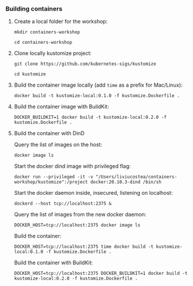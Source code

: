 ### Building containers

1. Create a local folder for the workshop:
   
   `mkdir containers-workshop`

   `cd containers-workshop`

2. Clone locally kustomize project:
   
   `git clone https://github.com/kubernetes-sigs/kustomize`

   `cd kustomize`

3. Build the container image locally (add `time` as a prefix for Mac/Linux):
   
   `docker build -t kustomize-local:0.1.0 -f kustomize.Dockerfile .`

4. Build the container image with BuildKit:

    `DOCKER_BUILDKIT=1 docker build -t kustomize-local:0.2.0 -f kustomize.Dockerfile .`

5. Build the container with DinD

      Query the list of images on the host:

      `docker image ls`
   
      Start the docker dind image with privileged flag:

      `docker run --privileged -it -v "/Users/liviucostea/containers-workshop/kustomize":/project docker:20.10.3-dind /bin/sh`

      Start the docker daemon inside, insecured, listening on localhost:

      `dockerd --host tcp://localhost:2375 &`

      Query the list of images from the new docker daemon:

      `DOCKER_HOST=tcp://localhost:2375 docker image ls`

      Build the container:

      `DOCKER_HOST=tcp://localhost:2375 time docker build -t kustomize-local:0.1.0 -f kustomize.Dockerfile .`

      Build the container with BuildKit:

      `DOCKER_HOST=tcp://localhost:2375 DOCKER_BUILDKIT=1 docker build -t kustomize-local:0.2.0 -f kustomize.Dockerfile .`

